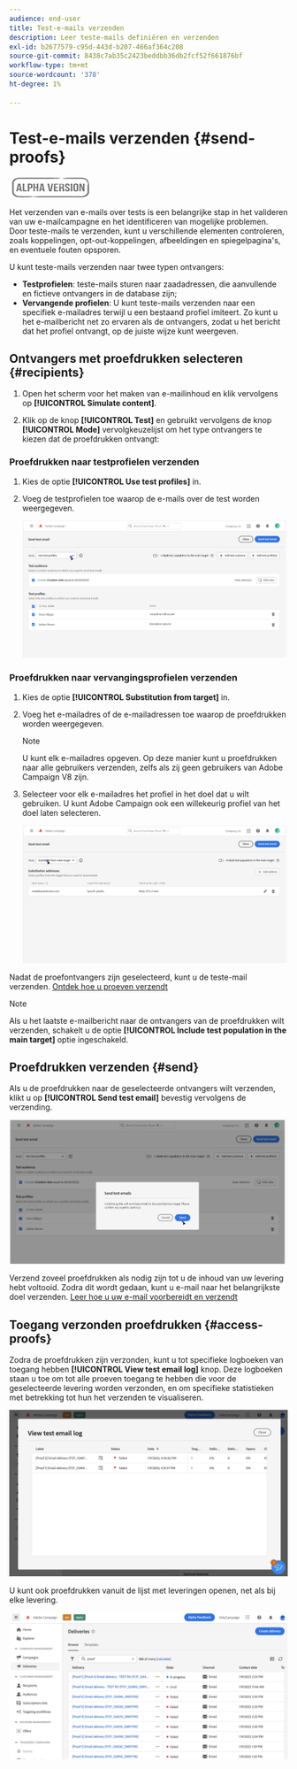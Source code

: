 ```yaml
---
audience: end-user
title: Test-e-mails verzenden
description: Leer teste-mails definiëren en verzenden
exl-id: b2677579-c95d-443d-b207-466af364c208
source-git-commit: 8438c7ab35c2423beddbb36db2fcf52f661876bf
workflow-type: tm+mt
source-wordcount: '378'
ht-degree: 1%

---
```


# Test-e-mails verzenden {#send-proofs}

![](../assets/do-not-localize/badge.png)

Het verzenden van e-mails over tests is een belangrijke stap in het valideren van uw e-mailcampagne en het identificeren van mogelijke problemen. Door teste-mails te verzenden, kunt u verschillende elementen controleren, zoals koppelingen, opt-out-koppelingen, afbeeldingen en spiegelpagina&#39;s, en eventuele fouten opsporen.

U kunt teste-mails verzenden naar twee typen ontvangers:

* **Testprofielen**: teste-mails sturen naar zaadadressen, die aanvullende en fictieve ontvangers in de database zijn;
* **Vervangende profielen**: U kunt teste-mails verzenden naar een specifiek e-mailadres terwijl u een bestaand profiel imiteert. Zo kunt u het e-mailbericht net zo ervaren als de ontvangers, zodat u het bericht dat het profiel ontvangt, op de juiste wijze kunt weergeven.

## Ontvangers met proefdrukken selecteren {#recipients}

1. Open het scherm voor het maken van e-mailinhoud en klik vervolgens op **[!UICONTROL Simulate content]**.

1. Klik op de knop **[!UICONTROL Test]** en gebruikt vervolgens de knop **[!UICONTROL Mode]** vervolgkeuzelijst om het type ontvangers te kiezen dat de proefdrukken ontvangt:

<!-- to check: by default, profiles selected in previous screen are pre-selected for proofs. Can add addtitional profiles + remove preselected?-->

### Proefdrukken naar testprofielen verzenden

1. Kies de optie **[!UICONTROL Use test profiles]** in.

1. Voeg de testprofielen toe waarop de e-mails over de test worden weergegeven.

   <!--FOR BETA: You can also build an audience to select test profiles based on your own criteria using the **[!UICONTROL Add test audience]** button.-->

   ![](assets/test-profiles-audience.png)

### Proefdrukken naar vervangingsprofielen verzenden

1. Kies de optie **[!UICONTROL Substitution from target]** in.

1. Voeg het e-mailadres of de e-mailadressen toe waarop de proefdrukken worden weergegeven.

   >[!NOTE]
   >
   >U kunt elk e-mailadres opgeven. Op deze manier kunt u proefdrukken naar alle gebruikers verzenden, zelfs als zij geen gebruikers van Adobe Campaign V8 zijn.

1. Selecteer voor elk e-mailadres het profiel in het doel dat u wilt gebruiken. U kunt Adobe Campaign ook een willekeurig profiel van het doel laten selecteren.

   ![](assets/substitution.png)

Nadat de proefontvangers zijn geselecteerd, kunt u de teste-mail verzenden. [Ontdek hoe u proeven verzendt](#send)

>[!NOTE]
>
>Als u het laatste e-mailbericht naar de ontvangers van de proefdrukken wilt verzenden, schakelt u de optie **[!UICONTROL Include test population in the main target]** optie ingeschakeld.

## Proefdrukken verzenden {#send}

Als u de proefdrukken naar de geselecteerde ontvangers wilt verzenden, klikt u op **[!UICONTROL Send test email]** bevestig vervolgens de verzending.

![](assets/send-proof.png)

Verzend zoveel proefdrukken als nodig zijn tot u de inhoud van uw levering hebt voltooid. Zodra dit wordt gedaan, kunt u e-mail naar het belangrijkste doel verzenden. [Leer hoe u uw e-mail voorbereidt en verzendt](../monitor/prepare-send.md)

## Toegang verzonden proefdrukken {#access-proofs}

Zodra de proefdrukken zijn verzonden, kunt u tot specifieke logboeken van toegang hebben **[!UICONTROL View test email log]** knop. Deze logboeken staan u toe om tot alle proeven toegang te hebben die voor de geselecteerde levering worden verzonden, en om specifieke statistieken met betrekking tot hun het verzenden te visualiseren.

![](assets/proof-log.png)

U kunt ook proefdrukken vanuit de lijst met leveringen openen, net als bij elke levering.

![](assets/delivery-list.png)
